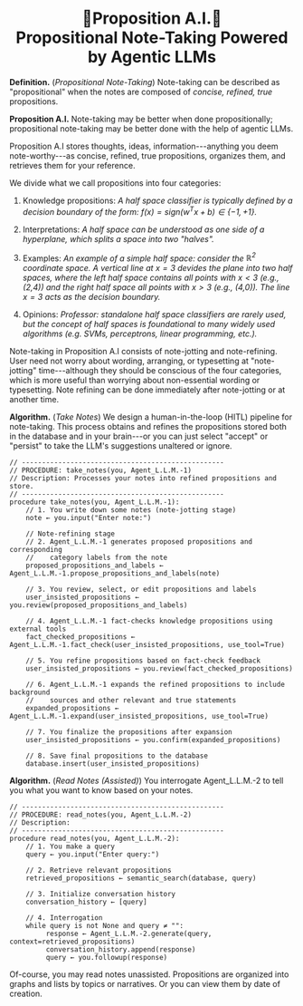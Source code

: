 <h1 align="center">📝Proposition A.I.📝<br>Propositional Note-Taking Powered by Agentic LLMs</h1>

**Definition.** (*Propositional Note-Taking*) Note-taking can be described as "propositional" when the notes are composed of *concise, refined, true* propositions.

**Proposition A.I.** Note-taking may be better when done propositionally; propositional note-taking may be better done with the help of agentic LLMs.

Proposition A.I stores thoughts, ideas, information---anything you deem note-worthy---as concise, refined, true propositions, organizes them, and retrieves them for your reference.

We divide what we call propositions into four categories:
1. Knowledge propositions:
    *A half space classifier is typically defined by a decision boundary of the form: $f(x)=\text{sign}(w^Tx+b) \in \{-1, +1\}.$*

2. Interpretations:
    *A half space can be understood as one side of a hyperplane, which splits a space into two "halves".*

3. Examples:
    *An example of a simple half space: consider the $\mathbb{R}^2$ coordinate space. A vertical line at $x=3$ devides the plane into two half spaces, where the left half space contains all points with $x < 3$ (e.g., (2,4)) and the right half space all points with $x > 3$ (e.g., (4,0)). The line $x = 3$ acts as the decision boundary.*

4. Opinions:
    *Professor: standalone half space classifiers are rarely used, but the concept of half spaces is foundational to many widely used algorithms (e.g. SVMs, perceptrons, linear programming, etc.).*

Note-taking in Proposition A.I consists of note-jotting and note-refining. User need not worry about wording, arranging, or typesetting at "note-jotting" time---although they should be conscious of the four categories, which is more useful than worrying about non-essential wording or typesetting. Note refining can be done immediately after note-jotting or at another time.

**Algorithm.** (*Take Notes*) We design a human-in-the-loop (HITL) pipeline for note-taking. This process obtains and refines the propositions stored both in the database and in your brain---or you can just select "accept" or "persist" to take the LLM's suggestions unaltered or ignore.
```
// --------------------------------------------------
// PROCEDURE: take_notes(you, Agent_L.L.M.-1)
// Description: Processes your notes into refined propositions and store.
// --------------------------------------------------
procedure take_notes(you, Agent_L.L.M.-1):
    // 1. You write down some notes (note-jotting stage)
    note ← you.input("Enter note:")
    
    // Note-refining stage
    // 2. Agent_L.L.M.-1 generates proposed propositions and corresponding 
    //    category labels from the note
    proposed_propositions_and_labels ← Agent_L.L.M.-1.propose_propositions_and_labels(note)
    
    // 3. You review, select, or edit propositions and labels
    user_insisted_propositions ← you.review(proposed_propositions_and_labels)
    
    // 4. Agent_L.L.M.-1 fact-checks knowledge propositions using external tools
    fact_checked_propositions ← Agent_L.L.M.-1.fact_check(user_insisted_propositions, use_tool=True)
    
    // 5. You refine propositions based on fact-check feedback
    user_insisted_propositions ← you.review(fact_checked_propositions)
    
    // 6. Agent_L.L.M.-1 expands the refined propositions to include background
    //    sources and other relevant and true statements
    expanded_propositions ← Agent_L.L.M.-1.expand(user_insisted_propositions, use_tool=True)
    
    // 7. You finalize the propositions after expansion
    user_insisted_propositions ← you.confirm(expanded_propositions)
    
    // 8. Save final propositions to the database
    database.insert(user_insisted_propositions)
```
**Algorithm.** (*Read Notes (Assisted)*) You interrogate Agent_L.L.M.-2 to tell you what you want to know based on your notes.
```
// --------------------------------------------------
// PROCEDURE: read_notes(you, Agent_L.L.M.-2)
// Description: 
// --------------------------------------------------
procedure read_notes(you, Agent_L.L.M.-2):
    // 1. You make a query
    query ← you.input("Enter query:")
    
    // 2. Retrieve relevant propositions
    retrieved_propositions ← semantic_search(database, query)
    
    // 3. Initialize conversation history
    conversation_history ← [query]
    
    // 4. Interrogation
    while query is not None and query ≠ "":
         response ← Agent_L.L.M.-2.generate(query, context=retrieved_propositions)
         conversation_history.append(response)
         query ← you.followup(response)
```

Of-course, you may read notes unassisted. Propositions are organized into graphs and lists by topics or narratives. Or you can view them by date of creation.